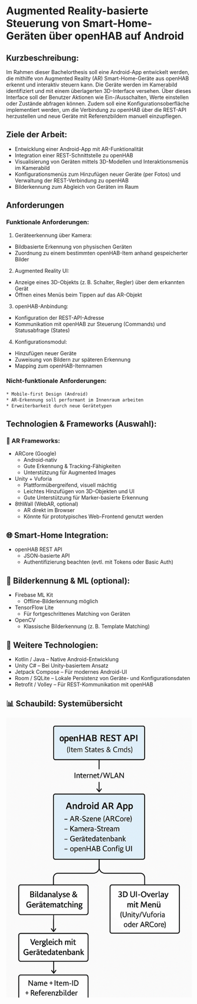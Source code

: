 # Augmented Reality-basierte Steuerung von Smart-Home-Geräten über openHAB auf Android

## Kurzbeschreibung:

Im Rahmen dieser Bachelorthesis soll eine Android-App entwickelt werden, die mithilfe von Augmented Reality (AR) Smart-Home-Geräte aus openHAB erkennt und interaktiv steuern kann. Die Geräte werden im Kamerabild identifiziert und mit einem überlagerten 3D-Interface versehen. Über dieses Interface soll der Benutzer Aktionen wie Ein-/Ausschalten, Werte einstellen oder Zustände abfragen können. Zudem soll eine Konfigurationsoberfläche implementiert werden, um die Verbindung zu openHAB über die REST-API herzustellen und neue Geräte mit Referenzbildern manuell einzupflegen.

## Ziele der Arbeit:

* Entwicklung einer Android-App mit AR-Funktionalität
* Integration einer REST-Schnittstelle zu openHAB
* Visualisierung von Geräten mittels 3D-Modellen und Interaktionsmenüs im Kamerabild
* Konfigurationsmenüs zum Hinzufügen neuer Geräte (per Fotos) und Verwaltung der REST-Verbindung zu openHAB
* Bilderkennung zum Abgleich von Geräten im Raum

## Anforderungen

### Funktionale Anforderungen:

1. Geräteerkennung über Kamera:
  * Bildbasierte Erkennung von physischen Geräten
  * Zuordnung zu einem bestimmten openHAB-Item anhand gespeicherter Bilder
2. Augmented Reality UI:
  * Anzeige eines 3D-Objekts (z. B. Schalter, Regler) über dem erkannten Gerät
  * Öffnen eines Menüs beim Tippen auf das AR-Objekt
3. openHAB-Anbindung:
  * Konfiguration der REST-API-Adresse
  * Kommunikation mit openHAB zur Steuerung (Commands) und Statusabfrage (States)
4. Konfigurationsmodul:
  * Hinzufügen neuer Geräte
  * Zuweisung von Bildern zur späteren Erkennung
  * Mapping zum openHAB-Itemnamen

### Nicht-funktionale Anforderungen:

    * Mobile-first Design (Android)
    * AR-Erkennung soll performant im Innenraum arbeiten
    * Erweiterbarkeit durch neue Gerätetypen

## Technologien & Frameworks (Auswahl):

### 📱 AR Frameworks:

* ARCore (Google)
  * Android-nativ
  * Gute Erkennung & Tracking-Fähigkeiten
  * Unterstützung für Augmented Images
* Unity + Vuforia
  * Plattformübergreifend, visuell mächtig
  * Leichtes Hinzufügen von 3D-Objekten und UI
  * Gute Unterstützung für Marker-basierte Erkennung
* 8thWall (WebAR, optional)
  * AR direkt im Browser
  * Könnte für prototypisches Web-Frontend genutzt werden

## 🌐 Smart-Home Integration:

* openHAB REST API
  * JSON-basierte API
  * Authentifizierung beachten (evtl. mit Tokens oder Basic Auth)

## 🧠 Bilderkennung & ML (optional):

* Firebase ML Kit
  * Offline-Bilderkennung möglich
* TensorFlow Lite
  * Für fortgeschrittenes Matching von Geräten
* OpenCV
  * Klassische Bilderkennung (z. B. Template Matching)

## 🧰 Weitere Technologien:

* Kotlin / Java – Native Android-Entwicklung
* Unity C# – Bei Unity-basiertem Ansatz
* Jetpack Compose – Für modernes Android-UI
* Room / SQLite – Lokale Persistenz von Geräte- und Konfigurationsdaten
* Retrofit / Volley – Für REST-Kommunikation mit openHAB

## 📊 Schaubild: Systemübersicht

![ar_openhab](https://raw.githubusercontent.com/Michdo93/SmartHome-Ideen/refs/heads/main/screenshots/ar_openhab.png)


